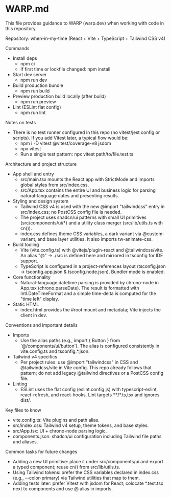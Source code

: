# WARP.md

This file provides guidance to WARP (warp.dev) when working with code in this repository.

Repository: when-in-my-time (React + Vite + TypeScript + Tailwind CSS v4)

Commands
- Install deps
  - npm ci
  - If first time or lockfile changed: npm install
- Start dev server
  - npm run dev
- Build production bundle
  - npm run build
- Preview production build locally (after build)
  - npm run preview
- Lint (ESLint flat config)
  - npm run lint

Notes on tests
- There is no test runner configured in this repo (no vitest/jest config or scripts). If you add Vitest later, a typical flow would be:
  - npm i -D vitest @vitest/coverage-v8 jsdom
  - npx vitest
  - Run a single test pattern: npx vitest path/to/file.test.ts

Architecture and project structure
- App shell and entry
  - src/main.tsx mounts the React app with StrictMode and imports global styles from src/index.css.
  - src/App.tsx contains the entire UI and business logic for parsing natural-language dates and presenting results.
- Styling and design system
  - Tailwind CSS v4 is used with the new @import "tailwindcss" entry in src/index.css; no PostCSS config file is needed.
  - The project uses shadcn/ui patterns with small UI primitives (src/components/ui/*) and a utility class merger (src/lib/utils.ts with cn()).
  - index.css defines theme CSS variables, a dark variant via @custom-variant, and base layer utilities. It also imports tw-animate-css.
- Build tooling
  - Vite (vite.config.ts) with @vitejs/plugin-react and @tailwindcss/vite. An alias "@" → ./src is defined here and mirrored in tsconfig for IDE support.
  - TypeScript is configured in a project-references layout (tsconfig.json -> tsconfig.app.json & tsconfig.node.json). Bundler mode is enabled.
- Core functionality
  - Natural-language datetime parsing is provided by chrono-node in App.tsx (chrono.parseDate). The result is formatted with Intl.DateTimeFormat and a simple time-delta is computed for the "time left" display.
- Static HTML
  - index.html provides the #root mount and metadata; Vite injects the client in dev.

Conventions and important details
- Imports
  - Use the alias paths (e.g., import { Button } from '@/components/ui/button'). The alias is configured consistently in vite.config.ts and tsconfig.*.json.
- Tailwind v4 specifics
  - Per project rules: use @import "tailwindcss" in CSS and @tailwindcss/vite in Vite config. This repo already follows that pattern; do not add legacy @tailwind directives or a PostCSS config file.
- Linting
  - ESLint uses the flat config (eslint.config.js) with typescript-eslint, react-refresh, and react-hooks. Lint targets **/*.ts,tsx and ignores dist/.

Key files to know
- vite.config.ts: Vite plugins and path alias.
- src/index.css: Tailwind v4 setup, theme tokens, and base styles.
- src/App.tsx: UI + chrono-node parsing logic.
- components.json: shadcn/ui configuration including Tailwind file paths and aliases.

Common tasks for future changes
- Adding a new UI primitive: place it under src/components/ui and export a typed component; reuse cn() from src/lib/utils.ts.
- Using Tailwind tokens: prefer the CSS variables declared in index.css (e.g., --color-primary) via Tailwind utilities that map to them.
- Adding tests later: prefer Vitest with jsdom for React; colocate *.test.tsx next to components and use @ alias in imports.


